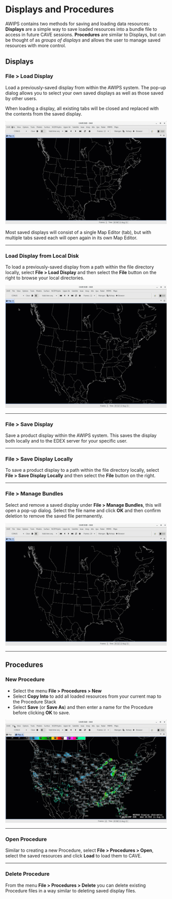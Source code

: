 # Displays and Procedures
AWIPS contains two methods for saving and loading data resources: **Displays** are a simple way to save loaded resources into a bundle file to access in future CAVE sessions.  **Procedures** are similar to Displays, but can be thought of as *groups of displays* and allows the user to manage saved resources with more control.


##  Displays

### **File > Load Display**

Load a previously-saved display from within the AWIPS system.  The pop-up dialog allows you to select your own saved displays as well as those saved by other users.

When loading a display, all existing tabs will be closed and replaced with the contents from the saved display.

![image](../images/load-display.gif)

Most saved displays will consist of a single Map Editor (tab), but with multiple tabs saved each will open again in its own Map Editor.

---

### **Load Display from Local Disk**

To load a previously-saved display from a path within the file directory locally, select **File > Load Display** and then select the **File** button on the right to browse your local directories.

![image](../images/load-local-display.gif)

---

### **File > Save Display**

Save a product display within the AWIPS system. This saves the display both locally and to the EDEX server for your specific user.

---

### **File > Save Display Locally**

To save a product display to a path within the file directory locally, select **File > Save Display Locally** and then select the **File** button on the right.

---

### **File > Manage Bundles**

Select and remove a saved display under **File > Manage Bundles**, this will open a pop-up dialog.  Select the file name and click **OK** and then confirm deletion to remove the saved file permanently.

![image](../images/delete-display.gif)

---

## Procedures

### New Procedure

* Select the menu **File > Procedures > New**
* Select **Copy Into** to add all loaded resources from your current map to the Procedure Stack
* Select **Save** (or **Save As**) and then enter a name for the Procedure before clicking **OK** to save.

![image](../images/save-procedure.gif)

---

### Open Procedure

Similar to creating a new Procedure, select **File > Procedures > Open**, select the saved resources and click **Load** to load them to CAVE.

---

### Delete Procedure

From the menu  **File > Procedures > Delete** you can delete existing Procedure files in a way similar to deleting saved display files.
